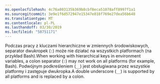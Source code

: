 ```yaml
---
ms.openlocfilehash: 4c76a803135b369b8cbf8eca51078aff8997f1a1
ms.sourcegitcommit: 3e9e1f6d572947e15347e818f769e27dea56b648
ms.translationtype: MT
ms.contentlocale: pl-PL
ms.lasthandoff: 03/30/2019
ms.locfileid: "58751171"
---
```

<span data-ttu-id="fc65a-101">Podczas pracy z kluczami hierarchiczne w zmiennych środowiskowych, separator dwukropek (`:`) może nie działać na wszystkich platformach (na przykład Bash).</span><span class="sxs-lookup"><span data-stu-id="fc65a-101">When working with hierarchical keys in environment variables, a colon separator (`:`) may not work on all platforms (for example, Bash).</span></span> <span data-ttu-id="fc65a-102">Podwójnym podkreśleniem (`__`) jest obsługiwana przez wszystkie platformy i zastępuje dwukropka.</span><span class="sxs-lookup"><span data-stu-id="fc65a-102">A double underscore (`__`) is supported by all platforms and is replaced by a colon.</span></span>